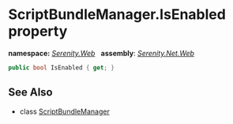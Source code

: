 # ScriptBundleManager.IsEnabled property
**namespace:** *[Serenity.Web](../../README.md#serenity.web-namespace)*   **assembly**: *[Serenity.Net.Web](../../README.md)*

```csharp
public bool IsEnabled { get; }
```

## See Also

* class [ScriptBundleManager](../ScriptBundleManager.md)
